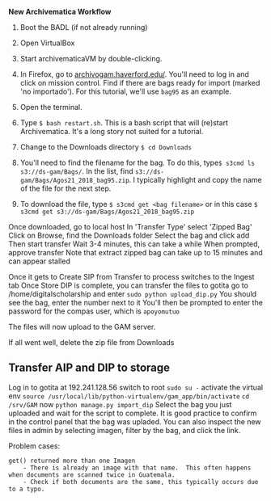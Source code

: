 **New Archivematica Workflow**

1. Boot the BADL (if not already running)

2. Open VirtualBox

3. Start archivematicaVM by double-clicking.  

4. In Firefox, go to <a href="http://archivogam.haverford.edu/es/control-de-misi%C3%B3n/" target="_blank">archivogam.haverford.edu/</a>.  You'll need to log in and click on mission control. Find if there are bags ready for import (marked 'no importado'). For this tutorial, we'll use `bag95` as an example.
 
5. Open the terminal. 

6. Type `$ bash restart.sh`.  This is a bash script that will (re)start Archivematica.  It's a long story not suited for a tutorial.  

7. Change to the Downloads directory `$ cd Downloads`

8. You'll need to find the filename for the bag.  To do this, type`$ s3cmd ls s3://ds-gam/Bags/`.  In the list, find `s3://ds-gam/Bags/Agos21_2018_bag95.zip`.  I typically highlight and copy the name of the file for the next step. 

9. To download the file, type `$ s3cmd get <bag filename>` or in this case `$ s3cmd get s3://ds-gam/Bags/Agos21_2018_bag95.zip`

Once downloaded, go to local host 
In 'Transfer Type' select 'Zipped Bag'
Click on Browse,  find the Downloads folder 
Select the bag and click add
Then start transfer 
Wait 3-4 minutes, this can take a while
When prompted, approve transfer 
Note that extract zipped bag can take up to 15 minutes and can appear stalled

Once it gets to Create SIP from Transfer to process switches to the Ingest tab
Once Store DIP is complete, you can transfer the files to gotita
go to /home/digitalscholarship and enter
`sudo python upload_dip.py`
You should see the bag, enter the number next to it
You'll then be prompted to enter the password for the compas user, which is `apoyomutuo`

The files will now upload to the GAM server. 

If all went well, delete the zip file from Downloads
## Transfer AIP and DIP to storage 


Log in to gotita at 192.241.128.56 
switch to root `sudo su -`
activate the virtual env `source /usr/local/lib/python-virtualenv/gam_app/bin/activate`
`cd  /srv/GAM`
now `python manage.py import_dip`
Select the bag you just uploaded and wait for the script to complete.
It is good practice to confirm in the control panel that the bag was upladed.  You can also inspect
the new files in admin by selecting imagen, filter by the bag, and click the link. 

Problem cases:

	get() returned more than one Imagen
		- There is already an image with that name.  This often happens when documents are scanned twice in Guatemala. 
		- Check if both documents are the same, this typically occurs due to a typo. 


